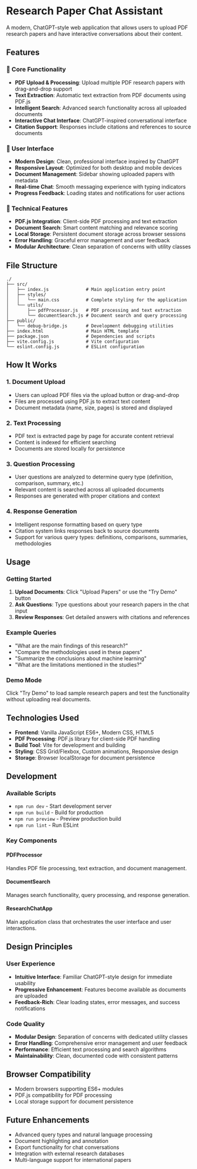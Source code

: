 # Research Paper Chat Assistant

A modern, ChatGPT-style web application that allows users to upload PDF research papers and have interactive conversations about their content.

## Features

### 🎯 Core Functionality
- **PDF Upload & Processing**: Upload multiple PDF research papers with drag-and-drop support
- **Text Extraction**: Automatic text extraction from PDF documents using PDF.js
- **Intelligent Search**: Advanced search functionality across all uploaded documents
- **Interactive Chat Interface**: ChatGPT-inspired conversational interface
- **Citation Support**: Responses include citations and references to source documents

### 🎨 User Interface
- **Modern Design**: Clean, professional interface inspired by ChatGPT
- **Responsive Layout**: Optimized for both desktop and mobile devices
- **Document Management**: Sidebar showing uploaded papers with metadata
- **Real-time Chat**: Smooth messaging experience with typing indicators
- **Progress Feedback**: Loading states and notifications for user actions

### 🔧 Technical Features
- **PDF.js Integration**: Client-side PDF processing and text extraction
- **Document Search**: Smart content matching and relevance scoring
- **Local Storage**: Persistent document storage across browser sessions
- **Error Handling**: Graceful error management and user feedback
- **Modular Architecture**: Clean separation of concerns with utility classes

## File Structure

```
./
├── src/
│   ├── index.js              # Main application entry point
│   ├── styles/
│   │   └── main.css          # Complete styling for the application
│   └── utils/
│       ├── pdfProcessor.js   # PDF processing and text extraction
│       └── documentSearch.js # Document search and query processing
├── public/
│   └── debug-bridge.js       # Development debugging utilities
├── index.html                # Main HTML template
├── package.json              # Dependencies and scripts
├── vite.config.js            # Vite configuration
└── eslint.config.js          # ESLint configuration
```

## How It Works

### 1. Document Upload
- Users can upload PDF files via the upload button or drag-and-drop
- Files are processed using PDF.js to extract text content
- Document metadata (name, size, pages) is stored and displayed

### 2. Text Processing
- PDF text is extracted page by page for accurate content retrieval
- Content is indexed for efficient searching
- Documents are stored locally for persistence

### 3. Question Processing
- User questions are analyzed to determine query type (definition, comparison, summary, etc.)
- Relevant content is searched across all uploaded documents
- Responses are generated with proper citations and context

### 4. Response Generation
- Intelligent response formatting based on query type
- Citation system links responses back to source documents
- Support for various query types: definitions, comparisons, summaries, methodologies

## Usage

### Getting Started
1. **Upload Documents**: Click "Upload Papers" or use the "Try Demo" button
2. **Ask Questions**: Type questions about your research papers in the chat input
3. **Review Responses**: Get detailed answers with citations and references

### Example Queries
- "What are the main findings of this research?"
- "Compare the methodologies used in these papers"
- "Summarize the conclusions about machine learning"
- "What are the limitations mentioned in the studies?"

### Demo Mode
Click "Try Demo" to load sample research papers and test the functionality without uploading real documents.

## Technologies Used

- **Frontend**: Vanilla JavaScript ES6+, Modern CSS, HTML5
- **PDF Processing**: PDF.js library for client-side PDF handling
- **Build Tool**: Vite for development and building
- **Styling**: CSS Grid/Flexbox, Custom animations, Responsive design
- **Storage**: Browser localStorage for document persistence

## Development

### Available Scripts
- `npm run dev` - Start development server
- `npm run build` - Build for production
- `npm run preview` - Preview production build
- `npm run lint` - Run ESLint

### Key Components

#### PDFProcessor
Handles PDF file processing, text extraction, and document management.

#### DocumentSearch
Manages search functionality, query processing, and response generation.

#### ResearchChatApp
Main application class that orchestrates the user interface and user interactions.

## Design Principles

### User Experience
- **Intuitive Interface**: Familiar ChatGPT-style design for immediate usability
- **Progressive Enhancement**: Features become available as documents are uploaded
- **Feedback-Rich**: Clear loading states, error messages, and success notifications

### Code Quality
- **Modular Design**: Separation of concerns with dedicated utility classes
- **Error Handling**: Comprehensive error management and user feedback
- **Performance**: Efficient text processing and search algorithms
- **Maintainability**: Clean, documented code with consistent patterns

## Browser Compatibility

- Modern browsers supporting ES6+ modules
- PDF.js compatibility for PDF processing
- Local storage support for document persistence

## Future Enhancements

- Advanced query types and natural language processing
- Document highlighting and annotation
- Export functionality for chat conversations
- Integration with external research databases
- Multi-language support for international papers